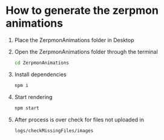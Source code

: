 # How to generate the zerpmon animations

1. Place the ZerpmonAnimations folder in Desktop<br>

2. Open the ZerpmonAnimations folder through the terminal

   ```sh
   cd ZerpmonAnimations
   ```

3. Install dependencies

   ```sh
   npm i
   ```

4. Start rendering

   ```sh
   npm start
   ```

5. After process is over check for files not uploaded in
   ```sh
   logs/checkMissingFiles/images
   ```
